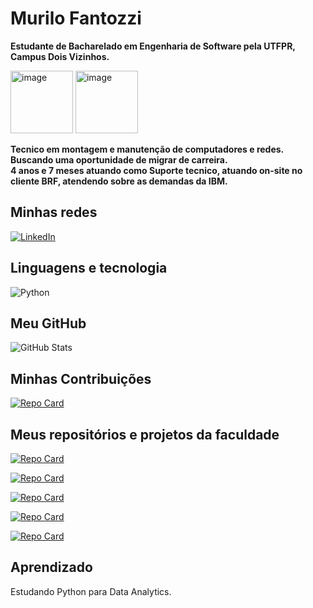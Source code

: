 
# Murilo Fantozzi

**Estudante de Bacharelado em Engenharia de Software pela UTFPR, Campus Dois Vizinhos.**

<img src="https://upload.wikimedia.org/wikipedia/commons/thumb/8/85/Utfpr.gif/200px-Utfpr.gif" alt="image" width="100" height="auto" aling="left">
<img src="https://coens.dv.utfpr.edu.br/site/wp-content/uploads/2018/08/logo-curso-fundo-preto.png" alt="image" width="100" height="auto" aling="left">



**Tecnico em montagem e manutenção de computadores e redes.**\
**Buscando uma oportunidade de migrar de carreira.**\
**4 anos e 7 meses atuando como Suporte tecnico, atuando on-site no cliente BRF, atendendo sobre as demandas da IBM.**


## Minhas redes

[![LinkedIn](https://img.shields.io/badge/LinkedIn-0077B5?style=for-the-badge&logo=linkedin&logoColor=white)](https://www.linkedin.com/in/murilo-fantozzi-7aa618162/)


## Linguagens e tecnologia
![Python](https://img.shields.io/badge/Python-000?style=for-the-badge&logo=python&logoColor=fcc419)


## Meu GitHub
![GitHub Stats](https://github-readme-stats.vercel.app/api?username=murilofantozzi&theme=transparent&bg_color=000&border_color=FFD700&show_icons=true&icon_color=FFD700&title_color=FFD700&text_color=FFF)


## Minhas Contribuições

[![Repo Card](https://github-readme-stats.vercel.app/api/pin/?username=murilofantozzi&repo=dio-lab-open-source&bg_color=000&border_color=FFD700&show_icons=true&icon_color=FFD700&title_color=FFD700&text_color=FFF)](https://github.com/murilofantozzi/dio-lab-open-source)


## Meus repositórios e projetos da faculdade

[![Repo Card](https://github-readme-stats.vercel.app/api/pin/?username=murilofantozzi&repo=Fundamentos-de-Sistemas-Inteligente&bg_color=000&border_color=FFD700&show_icons=true&icon_color=FFD700&title_color=FFD700&text_color=FFF)](https://github.com/murilofantozzi/Fundamentos-de-Sistemas-Inteligente)

[![Repo Card](https://github-readme-stats.vercel.app/api/pin/?username=murilofantozzi&repo=Processamento-de-imagem&bg_color=000&border_color=FFD700&show_icons=true&icon_color=FFD700&title_color=FFD700&text_color=FFF)](https://github.com/murilofantozzi/Processamento-de-imagem)

[![Repo Card](https://github-readme-stats.vercel.app/api/pin/?username=murilofantozzi&repo=Separacao_cores_video&bg_color=000&border_color=FFD700&show_icons=true&icon_color=FFD700&title_color=FFD700&text_color=FFF)](https://github.com/murilofantozzi/Separacao_cores_video)

[![Repo Card](https://github-readme-stats.vercel.app/api/pin/?username=murilofantozzi&repo=Algoritmo_recomendacao&bg_color=000&border_color=FFD700&show_icons=true&icon_color=FFD700&title_color=FFD700&text_color=FFF)](https://github.com/murilofantozzi/Algoritmo_recomendacao)


[![Repo Card](https://github-readme-stats.vercel.app/api/pin/?username=murilofantozzi&repo=gamelist&bg_color=000&border_color=FFD700&show_icons=true&icon_color=FFD700&title_color=FFD700&text_color=FFF)](https://github.com/murilofantozzi/gamelist)

## Aprendizado

Estudando Python para Data Analytics.
